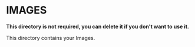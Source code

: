 # IMAGES

**This directory is not required, you can delete it if you don't want to use it.**

This directory contains your Images.
